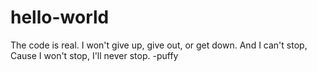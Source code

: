 # hello-world
The code is real.
I won't give up, give out, or get down. And I can't stop, Cause I won't stop, I'll never stop. -puffy
